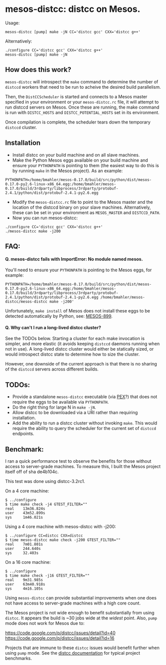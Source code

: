 mesos-distcc: distcc on Mesos.
==============================

Usage:

```
mesos-distcc [pump] make -jN CC='distcc gcc' CXX='distcc g++'
```

Alternatively:

```
./configure CC='distcc gcc' CXX='distcc g++'
mesos-distcc [pump] make -jN
```

How does this work?
-------------------
`mesos-distcc` will introspect the `make` command to determine the number of `distccd` workers that need to be run to acheive the desired build parallelism.

Then, the `DistCCScheduler` is started and connects to a Mesos master specified in your environment or your `mesos-distcc.rc` file, it will attempt to run distccd servers on Mesos. Once these are running, the make command is run with `DISTCC_HOSTS` and `DISTCC_POTENTIAL_HOSTS` set in its environment.

Once compilation is complete, the scheduler tears down the temporary `distccd` cluster.

Installation
------------
* Install distcc on your build machine and on all slave machines.
* Make the Python Mesos eggs available on your build machine and ensure your `PYTHONPATH` is pointing to them (the easiest way to do this is by running `make` in the Mesos project). As an example:

```
PYTHONPATH=/home/bmahler/mesos-0.17.0/build/src/python/dist/mesos-0.17.0-py2.6-linux-x86_64.egg:/home/bmahler/mesos-0.17.0/build/3rdparty/libprocess/3rdparty/protobuf-2.4.1/python/dist/protobuf-2.4.1-py2.6.egg
```

* Modify the `mesos-distcc.rc` file to point to the Mesos master and the location of the distccd binary on your slave machines. Alternatively, these can be set in your environment as `MESOS_MASTER` and `DISTCCD_PATH`.
* Now you can run mesos-distcc:

```
./configure CC='distcc gcc' CXX='distcc g++'
./mesos-distcc make -j200
```


FAQ:
----
#### Q. mesos-distcc fails with ImportError: No module named mesos.

You'll need to ensure your `PYTHONPATH` is pointing to the Mesos eggs, for example:

```
PYTHONPATH=/home/bmahler/mesos-0.17.0/build/src/python/dist/mesos-0.17.0-py2.6-linux-x86_64.egg:/home/bmahler/mesos-0.17.0/build/3rdparty/libprocess/3rdparty/protobuf-2.4.1/python/dist/protobuf-2.4.1-py2.6.egg /home/bmahler/mesos-distcc/mesos-distcc make -j200'
```

Unfortunately, `make install` of Mesos does not install these eggs to be detected automatically by Python, see: [MESOS-899](https://issues.apache.org/jira/browse/MESOS-899).

#### Q. Why can't I run a long-lived distcc cluster?

See the TODOs below. Starting a cluster for each make invocation is simpler, and more elastic (it avoids keeping `distccd` daemons running when not in use). A long-lived distcc cluster would either be statically sized, or would introspect distcc state to determine how to size the cluster. 

However, one downside of the current approach is that there is no sharing of the `distccd` servers across different builds.

TODOs:
------
* Provide a standalone `mesos-distcc` executable (via [PEX](https://gist.github.com/wickman/2371638)?) that does not require the eggs to be available via `PYTHONPATH`.
* Do the right thing for large N in `make -jN`.
* Allow distcc to be downloaded via a URI rather than requiring installation.
* Add the ability to run a distcc cluster without invoking `make`. This would require the ability to query the scheduler for the current set of `distccd` endpoints.

Benchmark:
----------
I ran a quick performance test to observe the benefits for those
without access to server-grade machines. To measure this, I built
the Mesos project itself off of sha de4b104c.

This test was done using distcc-3.2rc1.

On a 4 core machine:

```
$ ../configure
$ time make check -j4 GTEST_FILTER=""
real	13m36.824s
user	43m52.899s
sys		1m46.021s
```

Using a 4 core machine with mesos-distcc with -j200:

```
$ ../configure CC=distcc CXX=distcc
$ time mesos-distcc make check -j200 GTEST_FILTER=""
real	7m01.801s
user	244.640s
sys		32.403s
```

On a 16 core machine:

```
$ ../configure
$ time make check -j16 GTEST_FILTER=""
real	9m31.985s
user	63m40.918s
sys		4m16.105s
```

Using `mesos-distcc` can provide substantial improvements when one
does not have access to server-grade machines with a high core count.

The Mesos project is not wide enough to benefit substantially from
using `distcc`. It appears the build is ~30 jobs wide at the _widest_
point. Also, `pump` mode does not work for Mesos due to:

https://code.google.com/p/distcc/issues/detail?id=40
https://code.google.com/p/distcc/issues/detail?id=16

Projects that are immune to these `distcc` issues would benefit further
when using `pump` mode. See the [distcc documentation](http://distcc.googlecode.com/svn/trunk/doc/web/benchmark.html) for typical project benchmarks.
